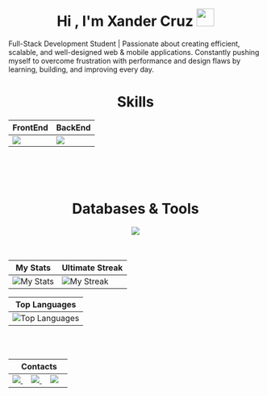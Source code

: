 
<h1 align="center"><b>Hi , I'm Xander Cruz </b><img src="https://media.giphy.com/media/hvRJCLFzcasrR4ia7z/giphy.gif" width="35"></h1>
Full-Stack Development Student | Passionate about creating efficient, scalable, and well-designed web & mobile applications.
Constantly pushing myself to overcome frustration with performance and design flaws by learning, building, and improving every day.


<div align="Center">
<h1>Skills</h1>
</div>

<div align="Center">

| FrontEnd | BackEnd |
| ------------- | ------------- |
| <img src="https://skillicons.dev/icons?i=html,css,js,typescript,react"/> | <img src="https://skillicons.dev/icons?i=py,dotnet,cs"/> |

</div>

<br>
<br>
<br>

<div align="Center">
<h1>Databases & Tools </h1>

<img src="https://skillicons.dev/icons?i=mysql,mongodb,postgresql,docker,git,github"/>

</div>

<br>
<br>


<div align="Center">

| My Stats | Ultimate Streak |
| ------------- | ------------- |
| ![My Stats](https://github-readme-stats.vercel.app/api?username=Xander44-4&theme=onedark&show_icons=true&hide_border=true&count_private=true)  | ![My Streak](https://github-readme-streak-stats.herokuapp.com/?user=Xander44-4&theme=onedark&hide_border=true) |

| Top Languages |
| ----------|
| ![Top Languages](https://github-readme-stats.vercel.app/api/top-langs/?username=Xander44-4&theme=onedark&show_icons=true&hide_border=true&layout=compact) |


</div>

<br>
<br>

<div align="Center">

|‎ ‎ ‎ ‎ Contacts‎ ‎ ‎ ‎ |
| ----------|
| <a href="mailto:xandercruz2k@gmail.com"> <img src="https://skillicons.dev/icons?i=gmail"/> </a> ‎ ‎ ‎ ‎  <a href="https://www.linkedin.com/in/xander-ruddy-cruz-de-la-rosa-a621012bb/"> <img src="https://skillicons.dev/icons?i=linkedin"/> </a> ‎ ‎ ‎ ‎  <a href="https://x.com/REDNAX444"> <img src="https://skillicons.dev/icons?i=twitter"/> </a> |

</div>


